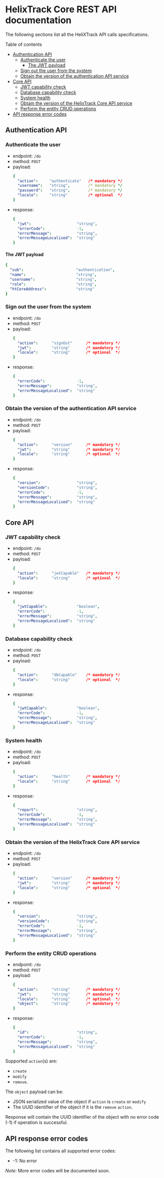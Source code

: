 # HelixTrack Core REST API documentation

The following sections list all the HeliXTrack API calls specifications.

Table of contents

- [Authentication API](#Authentication-API)
  - [Authenticate the user](#Authenticate-the-user)
    - [The JWT payload](#The-JWT-payload)
  - [Sign out the user from the system](#Sign-out-the-user-from-the-system)
  - [Obtain the version of the authentication API service](#Obtain-the-version-of-the-authentication-API-service)
- [Core API](#Core-API)
  - [JWT capability check](#JWT-capability-check)
  - [Database capability check](#Database-capability-check)
  - [System health](#System-health)
  - [Obtain the version of the HelixTrack Core API service](#Obtain-the-version-of-the-HelixTrack-Core-API-service)
  - [Perform the entity CRUD operations](#Perform-the-entity-CRUD-operations)
- [API response error codes](#API-response-error-codes)

## Authentication API

### Authenticate the user

- endpoint: `/do`
- method: `POST`
- payload: 
  ```yaml
  {
    "action":     "authenticate"   /* mandatory */
    "username":   "string",        /* mandatory */
    "password":   "string",        /* mandatory */
    "locale":     "string"         /* optional  */
  }
  ```
- response:
  ```yaml
  {
    "jwt":                    "string",
    "errorCode":              -1,
    "errorMessage":           "string",
    "errorMessageLocalised":  "string"
  }
  ```
  
#### The JWT payload

```yaml
{
  "sub":                       "authentication",
  "name":                      "string",
  "username":                  "string",
  "role":                      "string",
  "htCoreAddress":             "string"
}
```

### Sign out the user from the system

- endpoint: `/do`
- method: `POST`
- payload:
  ```yaml
  {
    "action":      "signOut"      /* mandatory */
    "jwt":         "string"       /* mandatory */
    "locale":      "string"       /* optional  */
  }
  ```
- response:
  ```yaml
  {
    "errorCode":              -1,
    "errorMessage":           "string",
    "errorMessageLocalised":  "string"
  }
  ```

### Obtain the version of the authentication API service

- endpoint: `/do`
- method: `POST`
- payload:
  ```yaml
  {
    "action":      "version"      /* mandatory */
    "jwt":         "string"       /* mandatory */
    "locale":      "string"       /* optional  */
  }
  ```
- response:
  ```yaml
  {
    "version":                "string",
    "versionCode":            "string",
    "errorCode":              -1,
    "errorMessage":           "string",
    "errorMessageLocalised":  "string"
  }
  ```

## Core API

### JWT capability check

- endpoint: `/do`
- method: `POST`
- payload:
  ```yaml
  {
    "action":      "jwtCapable"   /* mandatory */
    "locale":      "string"       /* optional  */
  }
  ```
- response:
  ```yaml
  {
    "jwtCapable":             "boolean",
    "errorCode":              -1,
    "errorMessage":           "string",
    "errorMessageLocalised":  "string"
  }
  ```

### Database capability check

- endpoint: `/do`
- method: `POST`
- payload:
  ```yaml
  {
    "action":      "dbCapable"    /* mandatory */
    "locale":      "string"       /* optional  */
  }
  ```
- response:
  ```yaml
  {
    "jwtCapable":             "boolean",
    "errorCode":              -1,
    "errorMessage":           "string",
    "errorMessageLocalised":  "string"
  }
  ```

### System health

- endpoint: `/do`
- method: `POST`
- payload:
  ```yaml
  {
    "action":      "health"       /* mandatory */
    "locale":      "string"       /* optional  */
  }
  ```
- response:
  ```yaml
  {
    "report":                 "string",
    "errorCode":              -1,
    "errorMessage":           "string",
    "errorMessageLocalised":  "string"
  }
  ```

### Obtain the version of the HelixTrack Core API service

- endpoint: `/do`
- method: `POST`
- payload:
  ```yaml
  {
    "action":      "version"      /* mandatory */
    "jwt":         "string"       /* mandatory */
    "locale":      "string"       /* optional  */
  }
  ```
- response:
  ```yaml
  {
    "version":                "string",
    "versionCode":            "string",
    "errorCode":              -1,
    "errorMessage":           "string",
    "errorMessageLocalised":  "string"
  }
  ```

### Perform the entity CRUD operations

- endpoint: `/do`
- method: `POST`
- payload:
  ```yaml
  {
    "action":      "string"       /* mandatory */
    "jwt":         "string"       /* mandatory */
    "locale":      "string"       /* optional  */
    "object":      "string"       /* mandatory */
  }
  ```
- response:
  ```yaml
  {
    "id":                     "string",
    "errorCode":              -1,
    "errorMessage":           "string",
    "errorMessageLocalised":  "string"
  }
  ```
  
Supported `action`(s) are:

- `create`
- `modify`
- `remove`.

The `object` payload can be:

- JSON serialized value of the object if `action` is `create` or `modify`
- The UUID identifier of the object if it is the `remove` `action`.

Response will contain the UUID identifier of the object with no error code (-1) 
if operation is successful.

## API response error codes

The following list contains all supported error codes:

- -1: No error

*Note:* More error codes will be documented soon.